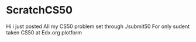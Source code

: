 # ScratchCS50
Hi i just posted All my CS50 problem set through ./submit50
For only sudent taken CS50 at Edx.org plotform 
